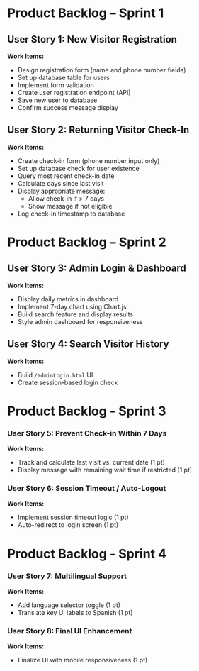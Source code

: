 # Product Backlog – Sprint 1

## User Story 1: New Visitor Registration
**Work Items:**
- Design registration form (name and phone number fields)
- Set up database table for users
- Implement form validation
- Create user registration endpoint (API)
- Save new user to database
- Confirm success message display

## User Story 2: Returning Visitor Check-In
**Work Items:**
- Create check-in form (phone number input only)
- Set up database check for user existence
- Query most recent check-in date
- Calculate days since last visit
- Display appropriate message:
  - Allow check-in if > 7 days
  - Show message if not eligible
- Log check-in timestamp to database

# Product Backlog – Sprint 2

## User Story 3: Admin Login & Dashboard
**Work Items:**
- Display daily metrics in dashboard
- Implement 7-day chart using Chart.js
- Build search feature and display results
- Style admin dashboard for responsiveness

## User Story 4: Search Visitor History
**Work Items:**
- Build `/adminLogin.html` UI
- Create session-based login check

# Product Backlog - Sprint 3

### User Story 5: Prevent Check-in Within 7 Days  
**Work Items:**
- Track and calculate last visit vs. current date (1 pt)  
- Display message with remaining wait time if restricted (1 pt)

### User Story 6: Session Timeout / Auto-Logout  
**Work Items:**  
- Implement session timeout logic (1 pt)  
- Auto-redirect to login screen (1 pt)

# Product Backlog - Sprint 4

### User Story 7: Multilingual Support 
**Work Items:**
- Add language selector toggle (1 pt)  
- Translate key UI labels to Spanish (1 pt)

### User Story 8: Final UI Enhancement 
**Work Items:**  
- Finalize UI with mobile responsiveness (1 pt)
